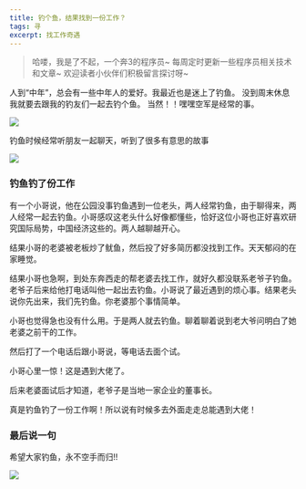 ```yaml
---
title: 钓个鱼，结果找到一份工作？
tags: 寻
excerpt: 找工作奇遇
---
```



> 哈喽，我是了不起，一个奔3的程序员~
> 每周定时更新一些程序员相关技术和文章~
>欢迎读者小伙伴们积极留言探讨呀~

人到“中年”，总会有一些中年人的爱好。我最近也是迷上了钓鱼。
没到周末休息我就要去跟我的钓友们一起去钓个鱼。
当然！！嘿嘿空军是经常的事。

![](https://files.mdnice.com/user/26505/ac8752d9-2245-4ec5-b897-4c5479c7db3e.png)

钓鱼时候经常听朋友一起聊天，听到了很多有意思的故事

![](https://files.mdnice.com/user/26505/e8486ef2-937a-4273-9439-0a01747e6a56.png)

### 钓鱼钓了份工作

有一个小哥说，他在公园没事钓鱼遇到一位老头，两人经常钓鱼，由于聊得来，两人经常一起去钓鱼。小哥感叹这老头什么好像都懂些，恰好这位小哥也正好喜欢研究国际局势，中国经济这些的。两人越聊越开心。

结果小哥的老婆被老板炒了鱿鱼，然后投了好多简历都没找到工作。天天郁闷的在家睡觉。

结果小哥也急啊，到处东奔西走的帮老婆去找工作，就好久都没联系老爷子钓鱼。老爷子后来给他打电话叫他一起出去钓鱼。小哥说了最近遇到的烦心事。结果老头说你先出来，我们先钓鱼。你老婆那个事情简单。

小哥也觉得急也没有什么用。于是两人就去钓鱼。聊着聊着说到老大爷问明白了她老婆之前干的工作。

然后打了一个电话后跟小哥说，等电话去面个试。

小哥心里一惊！这是遇到大佬了。

后来老婆面试后才知道，老爷子是当地一家企业的董事长。

真是钓鱼钓了一份工作啊！所以说有时候多去外面走走总能遇到大佬！

### 最后说一句

希望大家钓鱼，永不空手而归!!

![](https://files.mdnice.com/user/26505/ffc7b0fa-2b6a-40ab-8709-9c3aa94b6a0f.png)


